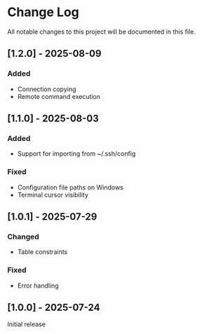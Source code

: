 # Change Log
All notable changes to this project will be documented in this file.

## [1.2.0] - 2025-08-09
### Added
- Connection copying
- Remote command execution

## [1.1.0] - 2025-08-03
### Added
- Support for importing from ~/.ssh/config
### Fixed
- Configuration file paths on Windows
- Terminal cursor visibility

## [1.0.1] - 2025-07-29
### Changed
- Table constraints
### Fixed
- Error handling

## [1.0.0] - 2025-07-24
Initial release
